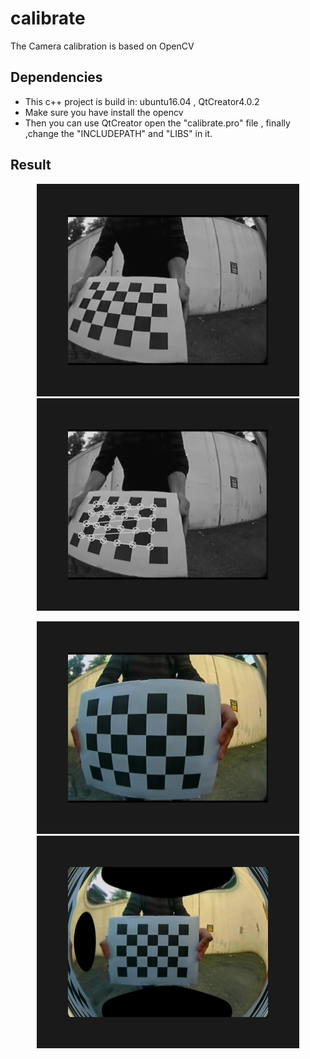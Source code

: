 # **calibrate** 
The Camera calibration is based on OpenCV 

## Dependencies
- This c++ project is build in: ubuntu16.04 , QtCreator4.0.2 
- Make sure you have install the opencv
- Then you can use QtCreator open the "calibrate.pro" file , finally ,change the "INCLUDEPATH" and  "LIBS" in it.

## Result
<p align="center">
<img src="https://github.com/suljaxm/calibrate/blob/master/chessboard1.png" alt="chessboard1" width="320" height="240" border="50"/>
<img src="https://github.com/suljaxm/calibrate/blob/master/chessboard2.png" alt="chessboard2" width="320" height="240" border="50"/>
</p>
<p align="center">
<img src="https://github.com/suljaxm/calibrate/blob/master/Original.png" alt="Original" width="320" height="240" border="50"/>
<img src="https://github.com/suljaxm/calibrate/blob/master/Undistorted.png" alt="Undistorted" width="320" height="240" border="50"/>
</p>

